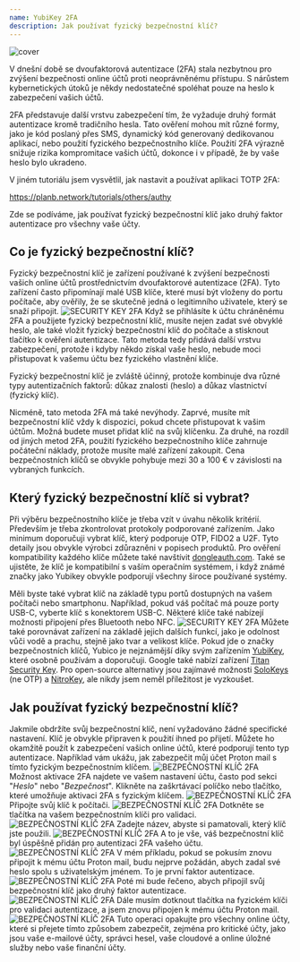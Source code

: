 ```yaml
---
name: YubiKey 2FA
description: Jak používat fyzický bezpečnostní klíč?
---
```

![cover](assets/cover.webp)

V dnešní době se dvoufaktorová autentizace (2FA) stala nezbytnou pro zvýšení bezpečnosti online účtů proti neoprávněnému přístupu. S nárůstem kybernetických útoků je někdy nedostatečné spoléhat pouze na heslo k zabezpečení vašich účtů.

2FA představuje další vrstvu zabezpečení tím, že vyžaduje druhý formát autentizace kromě tradičního hesla. Tato ověření mohou mít různé formy, jako je kód poslaný přes SMS, dynamický kód generovaný dedikovanou aplikací, nebo použití fyzického bezpečnostního klíče. Použití 2FA výrazně snižuje rizika kompromitace vašich účtů, dokonce i v případě, že by vaše heslo bylo ukradeno.

V jiném tutoriálu jsem vysvětlil, jak nastavit a používat aplikaci TOTP 2FA:

https://planb.network/tutorials/others/authy

Zde se podíváme, jak používat fyzický bezpečnostní klíč jako druhý faktor autentizace pro všechny vaše účty.

## Co je fyzický bezpečnostní klíč?

Fyzický bezpečnostní klíč je zařízení používané k zvýšení bezpečnosti vašich online účtů prostřednictvím dvoufaktorové autentizace (2FA). Tyto zařízení často připomínají malé USB klíče, které musí být vloženy do portu počítače, aby ověřily, že se skutečně jedná o legitimního uživatele, který se snaží připojit.
![SECURITY KEY 2FA](assets/notext/01.webp)
Když se přihlásíte k účtu chráněnému 2FA a použijete fyzický bezpečnostní klíč, musíte nejen zadat své obvyklé heslo, ale také vložit fyzický bezpečnostní klíč do počítače a stisknout tlačítko k ověření autentizace. Tato metoda tedy přidává další vrstvu zabezpečení, protože i kdyby někdo získal vaše heslo, nebude moci přistupovat k vašemu účtu bez fyzického vlastnění klíče.

Fyzický bezpečnostní klíč je zvláště účinný, protože kombinuje dva různé typy autentizačních faktorů: důkaz znalosti (heslo) a důkaz vlastnictví (fyzický klíč).

Nicméně, tato metoda 2FA má také nevýhody. Zaprvé, musíte mít bezpečnostní klíč vždy k dispozici, pokud chcete přistupovat k vašim účtům. Možná budete muset přidat klíč na svůj klíčenku. Za druhé, na rozdíl od jiných metod 2FA, použití fyzického bezpečnostního klíče zahrnuje počáteční náklady, protože musíte malé zařízení zakoupit. Cena bezpečnostních klíčů se obvykle pohybuje mezi 30 a 100 € v závislosti na vybraných funkcích.

## Který fyzický bezpečnostní klíč si vybrat?

Při výběru bezpečnostního klíče je třeba vzít v úvahu několik kritérií.
Především je třeba zkontrolovat protokoly podporované zařízením. Jako minimum doporučuji vybrat klíč, který podporuje OTP, FIDO2 a U2F. Tyto detaily jsou obvykle výrobci zdůrazněni v popisech produktů. Pro ověření kompatibility každého klíče můžete také navštívit [dongleauth.com](https://www.dongleauth.com/dongles/).
Také se ujistěte, že klíč je kompatibilní s vaším operačním systémem, i když známé značky jako Yubikey obvykle podporují všechny široce používané systémy.

Měli byste také vybrat klíč na základě typu portů dostupných na vašem počítači nebo smartphonu. Například, pokud váš počítač má pouze porty USB-C, vyberte klíč s konektorem USB-C. Některé klíče také nabízejí možnosti připojení přes Bluetooth nebo NFC.
![SECURITY KEY 2FA](assets/notext/02.webp)
Můžete také porovnávat zařízení na základě jejich dalších funkcí, jako je odolnost vůči vodě a prachu, stejně jako tvar a velikost klíče.
Pokud jde o značky bezpečnostních klíčů, Yubico je nejznámější díky svým zařízením [YubiKey](https://www.yubico.com/), které osobně používám a doporučuji. Google také nabízí zařízení [Titan Security Key](https://store.google.com/fr/product/titan_security_key). Pro open-source alternativy jsou zajímavé možnosti [SoloKeys](https://solokeys.com/) (ne OTP) a [NitroKey](https://www.nitrokey.com/products/nitrokeys), ale nikdy jsem neměl příležitost je vyzkoušet.
## Jak používat fyzický bezpečnostní klíč?

Jakmile obdržíte svůj bezpečnostní klíč, není vyžadováno žádné specifické nastavení. Klíč je obvykle připraven k použití ihned po přijetí. Můžete ho okamžitě použít k zabezpečení vašich online účtů, které podporují tento typ autentizace. Například vám ukážu, jak zabezpečit můj účet Proton mail s tímto fyzickým bezpečnostním klíčem.
![BEZPEČNOSTNÍ KLÍČ 2FA](assets/notext/03.webp)
Možnost aktivace 2FA najdete ve vašem nastavení účtu, často pod sekci "*Heslo*" nebo "*Bezpečnost*". Klikněte na zaškrtávací políčko nebo tlačítko, které umožňuje aktivaci 2FA s fyzickým klíčem.
![BEZPEČNOSTNÍ KLÍČ 2FA](assets/notext/04.webp)
Připojte svůj klíč k počítači.
![BEZPEČNOSTNÍ KLÍČ 2FA](assets/notext/05.webp)
Dotkněte se tlačítka na vašem bezpečnostním klíči pro validaci.
![BEZPEČNOSTNÍ KLÍČ 2FA](assets/notext/06.webp)
Zadejte název, abyste si pamatovali, který klíč jste použili.
![BEZPEČNOSTNÍ KLÍČ 2FA](assets/notext/07.webp)
A to je vše, váš bezpečnostní klíč byl úspěšně přidán pro autentizaci 2FA vašeho účtu.
![BEZPEČNOSTNÍ KLÍČ 2FA](assets/notext/08.webp)
V mém příkladu, pokud se pokusím znovu připojit k mému účtu Proton mail, budu nejprve požádán, abych zadal své heslo spolu s uživatelským jménem. To je první faktor autentizace.
![BEZPEČNOSTNÍ KLÍČ 2FA](assets/notext/09.webp)
Poté mi bude řečeno, abych připojil svůj bezpečnostní klíč jako druhý faktor autentizace.
![BEZPEČNOSTNÍ KLÍČ 2FA](assets/notext/10.webp)
Dále musím dotknout tlačítka na fyzickém klíči pro validaci autentizace, a jsem znovu připojen k mému účtu Proton mail.
![BEZPEČNOSTNÍ KLÍČ 2FA](assets/notext/11.webp)
Tuto operaci opakujte pro všechny online účty, které si přejete tímto způsobem zabezpečit, zejména pro kritické účty, jako jsou vaše e-mailové účty, správci hesel, vaše cloudové a online úložné služby nebo vaše finanční účty.